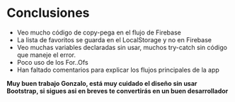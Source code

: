 # Conclusiones

- Veo mucho código de copy-pega en el flujo de Firebase
- La lista de favoritos se guarda en el LocalStorage y no en Firebase
- Veo muchas variables declaradas sin usar, muchos try-catch sin código que maneje el error.
- Poco uso de los For..Ofs
- Han faltado comentarios para explicar los flujos principales de la app


**Muy buen trabajo Gonzalo, está muy cuidado el diseño sin usar Bootstrap, si sigues asi en breves te convertirás en un buen desarrollador**